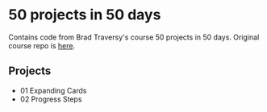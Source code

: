 # 50 projects in 50 days

Contains code from Brad Traversy's course 50 projects in 50 days. Original course repo is [here](https://github.com/bradtraversy/50projects50days).

## Projects

- 01 Expanding Cards
- 02 Progress Steps

